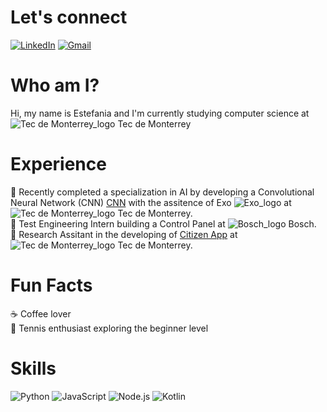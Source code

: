 # Let's connect
[![LinkedIn](https://shields.io/badge/let's%20connect!-blue?logo=linkedin&style=for-the-badge)](https://www.linkedin.com/in/estefaniaperezy)
[![Gmail](https://img.shields.io/badge/Gmail-%23D14836?style=for-the-badge&logo=gmail&logoColor=white)](mailto:estefperyeos96@gmail.com)


# Who am I?
Hi, my name is Estefania and I'm currently studying computer science at ![Tec de Monterrey_logo](https://github.com/EstefaniaPerezY/logos_bio/blob/main/1.png) Tec de Monterrey

# Experience
🚀 Recently completed a specialization in AI by developing a Convolutional Neural Network (CNN) [CNN](https://github.com/EstefaniaPerezY/TC3007C_AI_datos_II/blob/main/Reto/Reto2_Entrega_Final.ipynb) with the assitence of Exo ![Exo_logo](https://github.com/EstefaniaPerezY/logos_bio/blob/main/2.png) at ![Tec de Monterrey_logo](https://github.com/EstefaniaPerezY/logos_bio/blob/main/1.png) Tec de Monterrey.<br>
🚀 Test Engineering Intern building a Control Panel at ![Bosch_logo](https://github.com/EstefaniaPerezY/logos_bio/blob/main/3.png) Bosch. <br>
🚀 Research Assitant in the developing of [Citizen App](https://github.com/EstefaniaPerezY/citizen_science_app) at ![Tec de Monterrey_logo](https://github.com/EstefaniaPerezY/logos_bio/blob/main/1.png) Tec de Monterrey.<br>

# Fun Facts
:coffee: Coffee lover <br>
🎾 Tennis enthusiast exploring the beginner level

# Skills
![Python](https://img.shields.io/badge/Python-3776AB?style=for-the-badge&logo=python&logoColor=white)
![JavaScript](https://img.shields.io/badge/JavaScript-F7DF1E?style=for-the-badge&logo=JavaScript&logoColor=white)
![Node.js](https://img.shields.io/badge/Node.js-43853D?style=for-the-badge&logo=node.js&logoColor=white)
![Kotlin](https://img.shields.io/badge/Kotlin-0095D5?&style=for-the-badge&logo=kotlin&logoColor=white)
